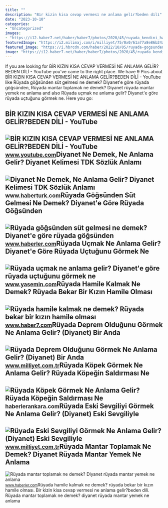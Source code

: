 ```yaml
---
title: ""
description: "Bi̇r kizin kisa cevap vermesi̇ ne anlama geli̇r?beden di̇li̇"
date: "2023-10-10"
categories:
- "Uncategorized"
images:
- "https://i12.haber7.net/haber/haber7/photos/2020/45/ruyada_kendini_hamile_olarak_gormek_ne_demek_ruyada_bekar_bir_kizin_hamile_olmasi_tabirleri_1604641042_5392.jpg"
featuredImage: "https://i2.milimaj.com/i/milliyet/75/0x0/61a77a8e86b24a0f203e89a3.jpg"
featured_image: "https://i.hbrcdn.com/haber/2022/10/05/ruyada-gogsunden-sut-gelmesi-ne-anlama-gelir-15335330_6420_amp.jpg"
image: "https://i12.haber7.net/haber/haber7/photos/2020/45/ruyada_kendini_hamile_olarak_gormek_ne_demek_ruyada_bekar_bir_kizin_hamile_olmasi_tabirleri_1604641042_5392.jpg"
---
```


If you are looking for BİR KIZIN KISA CEVAP VERMESİ NE ANLAMA GELİR?BEDEN DİLİ - YouTube you've came to the right place. We have 9 Pics about BİR KIZIN KISA CEVAP VERMESİ NE ANLAMA GELİR?BEDEN DİLİ - YouTube like Rüyada göğsünden süt gelmesi ne demek? Diyanet'e göre rüyada göğsünden, Rüyada mantar toplamak ne demek? Diyanet rüyada mantar yemek ne anlama and also Rüyada uçmak ne anlama gelir? Diyanet'e göre rüyada uçtuğunu görmek ne. Here you go:

BİR KIZIN KISA CEVAP VERMESİ NE ANLAMA GELİR?BEDEN DİLİ - YouTube
-----------------------------------------------------------------

 ![BİR KIZIN KISA CEVAP VERMESİ NE ANLAMA GELİR?BEDEN DİLİ - YouTube](https://i.ytimg.com/vi/Tn8DQCS41Us/maxresdefault.jpg) <small>www.youtube.com</small>Diyanet Ne Demek, Ne Anlama Gelir? Diyanet Kelimesi TDK Sözlük Anlamı
---------------------------------------------------------------------

 ![Diyanet Ne Demek, Ne Anlama Gelir? Diyanet Kelimesi TDK Sözlük Anlamı](https://im.haberturk.com/nedemek/diyanet-ne-demek.jpg) <small>www.haberturk.com</small>Rüyada Göğsünden Süt Gelmesi Ne Demek? Diyanet'e Göre Rüyada Göğsünden
----------------------------------------------------------------------

 ![Rüyada göğsünden süt gelmesi ne demek? Diyanet'e göre rüyada göğsünden](https://i.hbrcdn.com/haber/2022/10/05/ruyada-gogsunden-sut-gelmesi-ne-anlama-gelir-15335330_6420_amp.jpg) <small>www.haberler.com</small>Rüyada Uçmak Ne Anlama Gelir? Diyanet'e Göre Rüyada Uçtuğunu Görmek Ne
----------------------------------------------------------------------

 ![Rüyada uçmak ne anlama gelir? Diyanet'e göre rüyada uçtuğunu görmek ne](https://i12.haber7.net/haber/haber7/photos/2021/16/ruyada_ucmak_ne_anlama_gelir_diyanete_gore_ruyada_uctugunu_gormek_ne_demek_ruyada_havalanmak_1619221522_3423.jpg) <small>www.yasemin.com</small>Rüyada Hamile Kalmak Ne Demek? Rüyada Bekar Bir Kızın Hamile Olması
-------------------------------------------------------------------

 ![Rüyada hamile kalmak ne demek? Rüyada bekar bir kızın hamile olması](https://i12.haber7.net/haber/haber7/photos/2020/45/ruyada_kendini_hamile_olarak_gormek_ne_demek_ruyada_bekar_bir_kizin_hamile_olmasi_tabirleri_1604641042_5392.jpg) <small>www.haber7.com</small>Rüyada Deprem Olduğunu Görmek Ne Anlama Gelir? (Diyanet) Bir Anda
-----------------------------------------------------------------

 ![Rüyada Deprem Olduğunu Görmek Ne Anlama Gelir? (Diyanet) Bir Anda](https://i2.milimaj.com/i/milliyet/75/0x0/61a77a8e86b24a0f203e89a3.jpg) <small>www.milliyet.com.tr</small>Rüyada Köpek Görmek Ne Anlama Gelir? Rüyada Köpeğin Saldırması Ne
-----------------------------------------------------------------

 ![Rüyada Köpek Görmek Ne Anlama Gelir? Rüyada Köpeğin Saldırması Ne](https://static.daktilo.com/sites/415/uploads/2021/09/08/ruyada-kopek-gormek-ne-anlama-gelir-neye-isarettir-6449-1631096590.jpg) <small>haberlerankara.com</small>Rüyada Eski Sevgiliyi Görmek Ne Anlama Gelir? (Diyanet) Eski Sevgiliyle
-----------------------------------------------------------------------

 ![Rüyada Eski Sevgiliyi Görmek Ne Anlama Gelir? (Diyanet) Eski Sevgiliyle](https://i2.milimaj.com/i/milliyet/75/0x0/61a7743a86b24a0f203e8929.jpg) <small>www.milliyet.com.tr</small>Rüyada Mantar Toplamak Ne Demek? Diyanet Rüyada Mantar Yemek Ne Anlama
----------------------------------------------------------------------

 ![Rüyada mantar toplamak ne demek? Diyanet rüyada mantar yemek ne anlama](https://i.hbrcdn.com/haber/2021/03/30/ruyada-mantar-toplamak-ne-demek-diyanet-ruyada-14030005_2795_amp.jpg) <small>www.haberler.com</small>Rüyada hamile kalmak ne demek? rüyada bekar bir kızın hamile olması. Bi̇r kizin kisa cevap vermesi̇ ne anlama geli̇r?beden di̇li̇. Rüyada mantar toplamak ne demek? diyanet rüyada mantar yemek ne anlama
